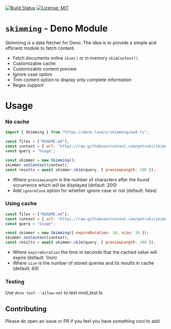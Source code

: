 [![Build Status](https://travis-ci.com/petruki/skimming.svg?branch=master)](https://travis-ci.com/github/petruki/skimming)
[![License: MIT](https://img.shields.io/badge/License-MIT-yellow.svg)](https://opensource.org/licenses/MIT)

# `skimming` - Deno Module

Skimming is a data fetcher for Deno. The idea is to provide a simple and efficient module to fetch content.

 - Fetch documents online `skim()` or in memory `skimContent()`
 - Customizable cache
 - Customizable content preview
 - Ignore case option
 - Trim content option to display only complete information
 - Regex support

# Usage

### No cache
```js
import { Skimming } from "https://deno.land/x/skimming/mod.ts";

const files = ["README.md"];
const context = { url: "https://raw.githubusercontent.com/petruki/skimming/master/", files };
const query = "Usage";

const skimmer = new Skimming();
skimmer.setContext(context);
const results = await skimmer.skim(query, { previewLength: 200 });
```
- Where `previewLength` is the number of characters after the found occurrence which will be displayed (default: 200)
- Add `ignoreCase` option for whether ignore case or not (default: false)

### Using cache
```js
const files = ["README.md"];
const context = { url: "https://raw.githubusercontent.com/petruki/skimming/master/", files };
const query = "Usage";

const skimmer = new Skimming({ expireDuration: 10, size: 10 });
skimmer.setContext(context);
const results = await skimmer.skim(query, { previewLength: 200 });
```
- Where `expireDuration` the time in seconds that the cached value will expire (default: 1min)
- Where `size` is the number of stored queries and its results in cache (default: 60)

### Testing
Use `deno test --allow-net` to test mod_test.ts

## Contributing
Please do open an issue or PR if you feel you have something cool to add.